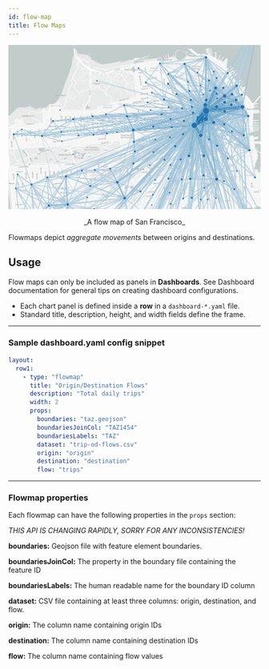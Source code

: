 ```yaml
---
id: flow-map
title: Flow Maps
---
```


![flow map example](assets/flow-map.jpg)

<center>_A flow map of San Francisco_</center>

Flowmaps depict _aggregate movements_ between origins and destinations.

## Usage

Flow maps can only be included as panels in **Dashboards**. See Dashboard documentation for general tips on creating dashboard configurations.

- Each chart panel is defined inside a **row** in a `dashboard-*.yaml` file.
- Standard title, description, height, and width fields define the frame.

---

### Sample dashboard.yaml config snippet

```yaml
layout:
  row1:
    - type: "flowmap"
      title: "Origin/Destination Flows"
      description: "Total daily trips"
      width: 2
      props:
        boundaries: "taz.geojson"
        boundariesJoinCol: "TAZ1454"
        boundariesLabels: "TAZ"
        dataset: "trip-od-flows.csv"
        origin: "origin"
        destination: "destination"
        flow: "trips"
```

---

### Flowmap properties

Each flowmap can have the following properties in the `props` section:

_THIS API IS CHANGING RAPIDLY, SORRY FOR ANY INCONSISTENCIES!_

**boundaries:** Geojson file with feature element boundaries.

**boundariesJoinCol:** The property in the boundary file containing the feature ID

**boundariesLabels:** The human readable name for the boundary ID column

**dataset:** CSV file containing at least three columns: origin, destination, and flow.

**origin:** The column name containing origin IDs

**destination:** The column name containing destination IDs

**flow:** The column name containing flow values
